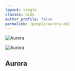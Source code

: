 ```yaml
---
layout: single
classes: wide
author_profile: false
permalink: /people/aurora.md/
---
```


![Aurora](https://sinalewis.github.io/DnD_session/assests/images/aurora.png)

![Aurora](https://sinalewis.github.io/DnD_session/assests/images/aurora_forge.png)

## Aurora
